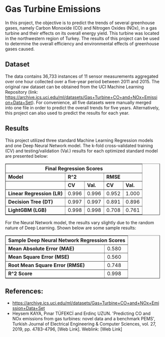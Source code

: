# Gas Turbine Emissions

In this project, the objective is to predict the trends of several greenhouse gases, namely Carbon Monoxide (CO) and Nitrogen Oxides (NOx), in a gas turbine and their effects on its overall energy yield. This turbine was located in the northwestern region of Turkey. The results of this project can be used to determine the overall efficiency and environmental effects of greenhouse gases caused.

## Dataset

The data contains 36,733 instances of 11 sensor measurements aggregated over one hour collected over a five-year period between 2011 and 2015. The original raw dataset can be obtained from the UCI Machine Learning Repository (link: https://archive.ics.uci.edu/ml/datasets/Gas+Turbine+CO+and+NOx+Emission+Data+Set). For convenience, all five datasets were manually merged into one file in order to predict the overall trends for five years. Alternatively, this project can also used to predict the results for each year.

## Results

This project utilized three standard Machine Learning Regression models and one Deep Neural Network model. The k-fold cross-validated training (CV) and testing/validation (Val.) results for each optimized standard model are presented below:

<table border = "1">
  <thead>
    <th colspan = "5">Final Regression Scores</th>
  </thead>
  <tbody>
    <tr>
      <td><b>Model</b></td>
      <td colspan='2'><b>R^2</b></td>
      <td colspan='2'><b>RMSE</b></td>
    </tr>
    <tr>
      <td><b></b></td>
      <td><b>CV</b></td>
      <td><b>Val.</b></td>
      <td><b>CV</b></td>
      <td><b>Val.</b></td>
    </tr> 
    <tr>
      <td><b>Linear Regression (LR)</b></td>
      <td>0.996</td>
      <td>0.996</td>
      <td>0.952</td>
      <td>1.000</td>
    </tr>
    <tr>
      <td><b>Decision Tree (DT)</b></td>
      <td>0.997</td>
      <td>0.997</td>
      <td>0.891</td>
      <td>0.896</td>
    </tr>
    <tr>
      <td><b>LightGBM (LGB)</b></td>
      <td>0.998</td>
      <td>0.998</td>
      <td>0.708</td>
      <td>0.761</td>
    </tr>
  </tbody>
</table>

For the Neural Network model, the results vary slightly due to the random nature of Deep Learning. Shown below are some sample results:

<table border = "1">
  <thead>
    <th colspan = "3">Sample Deep Neural Network Regression Scores</th>
  </thead>
  <tbody>
    <tr>
      <td><b>Mean Absolute Error (MAE)</b></td>
      <td>0.580</td>
    </tr>
    <tr>
      <td><b>Mean Square Error (MSE)</b></td>
      <td>0.560</td>
    </tr>
    <tr>
      <td><b>Root Mean Square Error (RMSE)</b></td>
      <td>0.748</td>
    </tr>
    <tr>
      <td><b>R^2 Score</b></td>
      <td>0.998</td>
    </tr>
  </tbody>
</table>

## References:

- https://archive.ics.uci.edu/ml/datasets/Gas+Turbine+CO+and+NOx+Emission+Data+Set
- Heysem KAYA, Pınar TÜFEKCİ and Erdinç UZUN. 'Predicting CO and NOx emissions from gas turbines: novel data and a benchmark PEMS', Turkish Journal of Electrical Engineering & Computer Sciences, vol. 27, 2019, pp. 4783-4796, [Web Link]. Weblink: [Web Link]
